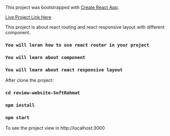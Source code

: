 This project was bootstrapped with [Create React App](https://github.com/facebook/create-react-app).

[Live Project Link Here](https://learn-code-apon.netlify.app)

This project is about react routing and react responsive layout with different component.

### `You will leran how to use react router in your project`
### `You will learn about component`
### `You will learn about react responsive layout`

After clone the project:

### `cd review-website-SoftRahmat`

### `npm install`

### `npm start` 

To see the project view in http://localhost:3000
